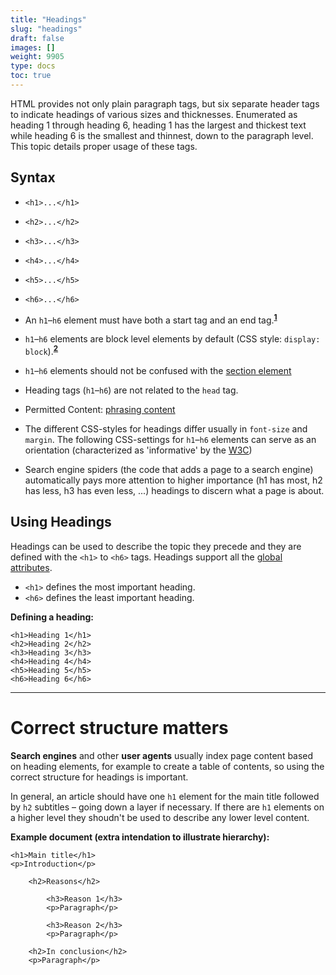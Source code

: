 ```yaml
---
title: "Headings"
slug: "headings"
draft: false
images: []
weight: 9905
type: docs
toc: true
---
```


HTML provides not only plain paragraph tags, but six separate header tags to indicate headings of various sizes and thicknesses. Enumerated as heading 1 through heading 6, heading 1 has the largest and thickest text while heading 6 is the smallest and thinnest, down to the paragraph level. This topic details proper usage of these tags.

## Syntax
- `<h1>...</h1>`
- `<h2>...</h2>`
- `<h3>...</h3>`
- `<h4>...</h4>`
- `<h5>...</h5>`
- `<h6>...</h6>`

- An `h1`–`h6` element must have both a start tag and an end tag.<sup>[**1**][1]</sup>

- `h1`–`h6` elements are block level elements by default (CSS style: `display: block`).<sup>[**2**][2]</sup>

- `h1`–`h6` elements should not be confused with the [section element][3]

- Heading tags (`h1`–`h6`) are not related to the `head` tag. 

- Permitted Content: [phrasing content][4]

- The different CSS-styles for headings differ usually in `font-size` and `margin`. The following CSS-settings for `h1`–`h6` elements can serve as an orientation (characterized as 'informative' by the [W3C][5])

- Search engine spiders (the code that adds a page to a search engine) automatically pays more attention to higher importance (h1 has most, h2 has less, h3 has even less, ...) headings to discern what a page is about.


  [1]: https://www.w3.org/TR/html-markup/h1.html
  [2]: https://www.w3.org/TR/html401/struct/global.html#h-7.5.3
  [3]: https://www.wikiod.com/html/sectioning-elements
  [4]: https://www.w3.org/TR/html-markup/terminology.html#phrasing-content
  [5]: https://www.w3.org/TR/CSS21/sample.html

## Using Headings
Headings can be used to describe the topic they precede and they are defined with the `<h1>` to `<h6>` tags. Headings support all the [global attributes][1].

- `<h1>` defines the most important heading.
- `<h6>` defines the least important heading.

**Defining a heading:**

    <h1>Heading 1</h1>
    <h2>Heading 2</h2>
    <h3>Heading 3</h3>
    <h4>Heading 4</h4>
    <h5>Heading 5</h5>
    <h6>Heading 6</h6>

---

Correct structure matters
========================

**Search engines** and other **user agents** usually index page content based on heading elements, for example to create a table of contents, so using the correct structure for headings is important.

In general, an article should have one `h1` element for the main title followed by `h2` subtitles – going down a layer if necessary. If there are `h1` elements on a higher level they shoudn't be used to describe any lower level content.

**Example document (extra intendation to illustrate hierarchy):**

    <h1>Main title</h1>
    <p>Introduction</p>
    
        <h2>Reasons</h2>

            <h3>Reason 1</h3>
            <p>Paragraph</p>
    
            <h3>Reason 2</h3>
            <p>Paragraph</p>
    
        <h2>In conclusion</h2>
        <p>Paragraph</p>


  [1]: https://www.wikiod.com/html/global-attributes


